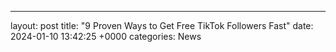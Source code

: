 ---
layout: post
title: "9 Proven Ways to Get Free TikTok Followers Fast"
date:   2024-01-10 13:42:25 +0000
categories: News
